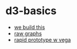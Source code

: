 # d3-basics
- [we build this](https://observablehq.com/@d3/bar-chart)
- [raw graphs](https://rawgraphs.io/)
- [rapid prototype w vega](https://observablehq.com/search?query=vega)
